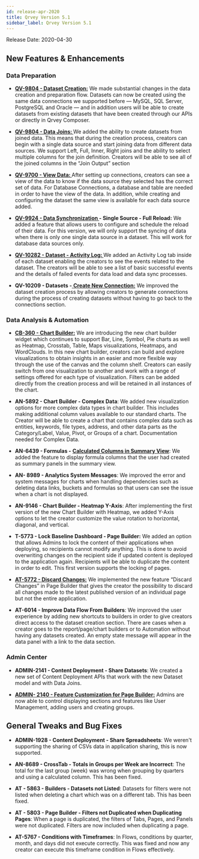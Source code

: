 ```yaml
---
id: release-apr-2020
title: Qrvey Version 5.1
sidebar_label: Qrvey Version 5.1
---
```

<div style={{textAlign: "justify"}}>
Release Date: 2020-04-30

## New Features & Enhancements

### Data Preparation 
*  <a href="/docs/ui-docs/datasets/datasets/#creating-datasets" target="_blank"> <strong>QV-9804 - Dataset Creation:</strong></a> We made substantial changes in the data creation and preparation flow. Datasets can now be created using the same data connections we supported before — MySQL, SQL Server, PostgreSQL and Oracle — and in addition users will be able to create datasets from existing datasets that have been created through our APIs or directly in Qrvey Composer. 
 
* <a href="/docs/ui-docs/datasets/joins/" target="_blank"> <strong>QV-9804 - Data Joins: </strong></a> We added the ability to create datasets from joined data. This means that during the creation process, creators can begin with a single data source and start joining data from different data sources. We support Left, Full, Inner, Right joins and the ability to select multiple columns for the join definition. Creators will be able to see all of the joined columns in the “Join Output” section 

* <a href="/docs/ui-docs/datasets/datasets/" target="_blank"> <strong>QV-9700 - View Data: </strong></a> After setting up connections, creators can see a view of the data to know if the data source they selected has the correct set of data. For Database Connections, a database and table are needed in order to have the view of the data. In addition, while creating and configuring the dataset the same view is available for each data source added. 

* <a href="/docs/ui-docs/datasets/datasets/" target="_blank"> <strong>QV-9924 - Data Synchronization </strong></a>**- Single Source - Full Reload:** We added a feature that allows users to configure and schedule the reload of their data. For this version, we will only support the syncing of data when there is only one single data source in a dataset. This will work for database data sources only.

* <a href="/docs/ui-docs/datasets/datasets/" target="_blank"> <strong>QV-10282 - Dataset - Activity Log: </strong></a> We added an Activity Log tab inside of each dataset enabling the creators to see the events related to the dataset. The creators will be able to see a list of basic successful events and the details of failed events for data load and data sync processes.

* **QV-10209 - Datasets -**<a href="/docs/ui-docs/datasets/datasets/" target="_blank"> <strong>Create New Connection:</strong></a> We improved the dataset creation process by allowing  creators to generate connections during the process of creating datasets without having to go back to the connections section. 

### Data Analysis & Automation

* <a href="/docs/ui-docs/dataviews/chart-builder/" target="_blank"> <strong>CB-360 - Chart Builder:</strong></a> We are introducing the new chart builder widget which continues to support Bar, Line, Symbol, Pie charts as well as Heatmap, Crosstab, Table, Maps visualizations, Heatmaps, and WordClouds. In this new chart builder, creators can build and explore visualizations to obtain insights in an easier and more flexible way through the use of the canvas and the column shelf. Creators can easily switch from one visualization to another and work with a range of settings offered for each type of visualization. Filters can be added directly from the creation process and will be retained in all instances of the chart.  

* **AN-5892 - Chart Builder - Complex Data**: We added new visualization options for more complex data types in chart builder. This includes making additional column values available to our standard charts. The Creator will be able to create a chart that contains complex data such as entities, keywords, file types, address,  and other data parts as the Category/Label, Value, Pivot, or Groups of a chart. Documentation needed for Complex Data.


* **AN-6439 - Formulas -** <a href="/docs/ui-docs/dataviews/formulas/" target="_blank"> <strong> Calculated Columns in Summary View</strong></a>: We added the feature to display formula columns that the user had created as summary panels in the summary view.

* **AN- 8989 - Analytics System Messages**: We improved the error and system messages for charts when handling dependencies such as deleting data links, buckets and formulas so that users can see the issue when a chart is not displayed. 

* **AN-9146 - Chart Builder - Heatmap Y-Axis**: After implementing the first version of the new Chart Builder with Heatmap, we added Y-Axis options to let the creator customize the value rotation to horizontal, diagonal, and vertical.

* **T-5773 - Lock Baseline Dashboard - Page Builder:** We added an option that allows Admins to lock the content of their applications when deploying, so recipients cannot modify anything. This is done to avoid overwriting changes on the recipient side if updated content is deployed to the application again. Recipients will be able to duplicate the content in order to edit. This first version supports the locking of pages. 

* <a href="/docs/ui-docs/builders/pages/" target="_blank"> <strong>AT-5772 - Discard Changes:</strong></a>
 We implemented the new feature “Discard Changes” in Page Builder that gives the creator the possibility to discard all changes made to the latest published version of an individual page but not the entire application.

* **AT-6014 - Improve Data Flow From Builders**: We improved the user experience by adding new shortcuts to builders in order to give creators direct access to the dataset creation section. There are cases when a creator goes to the report/page/chart builders or to Automation without having any datasets created. An empty state message will appear in the data panel with a link to the data section.

### Admin Center

* **ADMIN-2141 - Content Deployment - Share Datasets**: We created a new set of Content Deployment APIs that work with the new Dataset model and with Data Joins. 


* <a href="/docs/ui-docs/builders/user-management/" target="_blank"> <strong>ADMIN- 2140 - Feature Customization for Page Builder:</strong></a> Admins are now able to control displaying sections and features like User Management, adding users and creating groups. 

## General Tweaks and Bug Fixes

* **ADMIN-1928 - Content Deployment - Share Spreadsheets**: We weren't supporting the sharing of CSVs data in application sharing, this is now supported. 
 
* **AN-8689 - CrossTab - Totals in Groups per Week are Incorrect**: The total for the last group (week) was wrong when grouping by quarters and using a calculated column. This has been fixed.
 
* **AT - 5863 - Builders - Datasets not Listed**: Datasets for filters were not listed when deleting a chart which was on a different tab. This has been fixed.
 
* **AT - 5803 - Page Builder - Filters not Duplicated when Duplicating Pages**: When a page is duplicated, the filters of Tabs, Pages, and Panels were not duplicated. Filters are now included when duplicating a page. 

* **AT-5767 - Conditions with Timeframes**: In Flows, conditions by quarter, month, and days did not execute correctly. This was fixed and now any creator can execute this timeframe condition in Flows effectively.

</div>